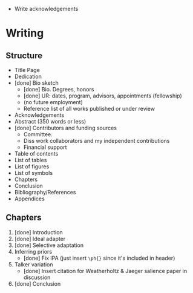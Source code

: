 * Write acknowledgements

# Writing

## Structure

* Title Page
* Dedication
* [done] Bio sketch
    * [done] Bio. Degrees, honors
    * [done] UR: dates, program, advisors, appointments (fellowship)
    * (no future employment)
    * Reference list of all works published or under review
* Acknowledgements
* Abstract (350 words or less)
* [done] Contributors and funding sources
    * Committee.
    * Diss work collaborators and my independent contributions
    * Financial support
* Table of contents
* List of tables
* List of figures
* List of symbols
* Chapters
* Conclusion
* Bibliography/References
* Appendices

## Chapters

1. [done] Introduction
2. [done] Ideal adapter
3. [done] Selective adaptation
4. Inferring priors
    * [done] Fix IPA (just insert `\ph{}` since it's included in header)
5. Talker variation
    * [done] Insert citation for Weatherholtz & Jaeger salience paper in discussion
6. [done] Conclusion

